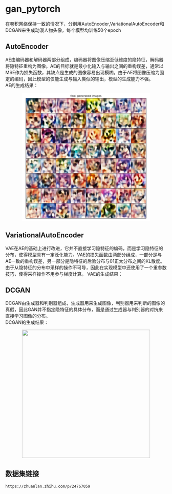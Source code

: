 # gan_pytorch
在卷积网络保持一致的情况下，分别用AutoEncoder,VariationalAutoEncoder和DCGAN来生成动漫人物头像，每个模型均训练50个epoch
## **AutoEncoder**
AE由编码器和解码器两部分组成，编码器将图像压缩至低维度的隐特征，解码器将隐特征重构为图像。AE的目标就是最小化输入与输出之间的重构误差，通常以MSE作为损失函数，其缺点是生成的图像容易出现模糊。由于AE将图像压缩为固定的编码，因此模型的仅能生成与输入类似的输出，模型的生成能力不强。  
AE的生成结果：  
<div align=center><img src="https://github.com/Lijingkan/gan_pytorch/blob/master/images/ae_img.png" width="400" height="400" /></div>

## **VariationalAutoEncoder**
VAE在AE的基础上进行改进，它并不直接学习隐特征的编码，而是学习隐特征的分布，使得模型具有一定泛化能力。VAE的损失函数由两部分组成，一部分是与AE一致的重构误差，另一部分是隐特征的后验分布与01正太分布之间的KL散度。由于从隐特征的分布中采样的操作不可导，因此在实现模型中还使用了一个重参数技巧，使得采样操作不用参与梯度计算。
VAE的生成结果：
  

## **DCGAN**
DCGAN由生成器和判别器组成，生成器用来生成图像，判别器用来判断的图像的真假，因此GAN并不指定隐特征的具体分布，而是通过生成器与判别器的对抗来直接学习图像的分布。  
DCGAN的生成结果：  
<div align=center><img src="https://github.com/Lijingkan/gan_pytorch/blob/master/images/dcgan_img.png" width="400" height="400" /></div>

## 数据集链接
```
https://zhuanlan.zhihu.com/p/24767059
```


